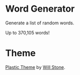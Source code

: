 # Word Generator
Generate a list of random words.

Up to 370,105 words!

# Theme
[Plastic Theme](https://plastictheme.com) by [Will Stone](https://wstone.uk).
